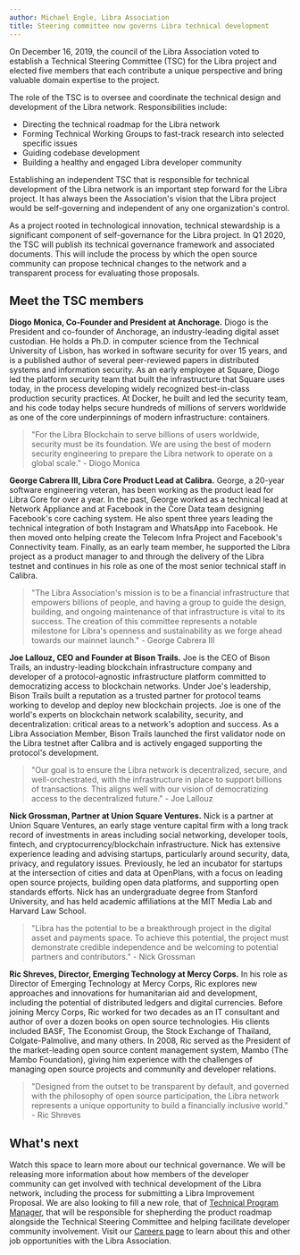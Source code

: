 ```yaml
---
author: Michael Engle, Libra Association
title: Steering committee now governs Libra technical development
---
```


<script>
    let items = document.getElementsByClassName("post-meta");   
    for (var i = items.length - 1; i >= 0; i--) {
        if (items[i].innerHTML = '<p class="post-meta">January 16, 2020</p>') items[i].innerHTML = '<p class="post-meta">January 16, 2020</p>';
    }
    var slug = location.pathname.slice(location.pathname.lastIndexOf('/')+1);
    var redirect = 'https://libra.org/blog/' + slug;
    window.location = redirect;    
</script>

On December 16, 2019, the council of the Libra Association voted to establish a Technical Steering Committee (TSC) for the Libra project and elected five members that each contribute a unique perspective and bring valuable domain expertise to the project.

The role of the TSC is to oversee and coordinate the technical design and development of the Libra network. Responsibilities include:

- Directing the technical roadmap for the Libra network
- Forming Technical Working Groups to fast-track research into selected specific issues
- Guiding codebase development
- Building a healthy and engaged Libra developer community

Establishing an independent TSC that is responsible for technical development of the Libra network is an important step forward for the Libra project. It has always been the Association's vision that the Libra project would be self-governing and independent of any one organization's control.

As a project rooted in technological innovation, technical stewardship is a significant component of self-governance for the Libra project. In Q1 2020, the TSC will publish its technical governance framework and associated documents. This will include the process by which the open source community can propose technical changes to the network and a transparent process for evaluating those proposals.

## Meet the TSC members

**Diogo Monica, Co-Founder and President at Anchorage.** Diogo is the President and co-founder of Anchorage, an industry-leading digital asset custodian. He holds a Ph.D. in computer science from the Technical University of Lisbon, has worked in software security for over 15 years, and is a published author of several peer-reviewed papers in distributed systems and information security. As an early employee at Square, Diogo led the platform security team that built the infrastructure that Square uses today, in the process developing widely recognized best-in-class production security practices. At Docker, he built and led the security team, and his code today helps secure hundreds of millions of servers worldwide as one of the core underpinnings of modern infrastructure: containers.

> "For the Libra Blockchain to serve billions of users worldwide, security must be its foundation. We are using the best of modern security engineering to prepare the Libra network to operate on a global scale." - Diogo Monica

**George Cabrera III, Libra Core Product Lead at Calibra.** George, a 20-year software engineering veteran, has been working as the product lead for Libra Core for over a year. In the past, George worked as a technical lead at Network Appliance and at Facebook in the Core Data team designing Facebook's core caching system. He also spent three years leading the technical integration of both Instagram and WhatsApp into Facebook. He then moved onto helping create the Telecom Infra Project and Facebook's Connectivity team. Finally, as an early team member, he supported the Libra project as a product manager to and through the delivery of the Libra testnet and continues in his role as one of the most senior technical staff in Calibra.

> "The Libra Association's mission is to be a financial infrastructure that empowers billions of people, and having a group to guide the design, building, and ongoing maintenance of that infrastructure is vital to its success. The creation of this committee represents a notable milestone for Libra's openness and sustainability as we forge ahead towards our mainnet launch." - George Cabrera III

**Joe Lallouz, CEO and Founder at Bison Trails.** Joe is the CEO of Bison Trails, an industry-leading blockchain infrastructure company and developer of a protocol-agnostic infrastructure platform committed to democratizing access to blockchain networks. Under Joe's leadership, Bison Trails built a reputation as a trusted partner for protocol teams working to develop and deploy new blockchain projects. Joe is one of the world's experts on blockchain network scalability, security, and decentralization: critical areas to a network's adoption and success. As a Libra Association Member, Bison Trails launched the first validator node on the Libra testnet after Calibra and is actively engaged supporting the protocol's development.

> "Our goal is to ensure the Libra network is decentralized, secure, and well-orchestrated, with the infrastructure in place to support billions of transactions. This aligns well with our vision of democratizing access to the decentralized future." - Joe Lallouz



**Nick Grossman, Partner at Union Square Ventures.** Nick is a partner at Union Square Ventures, an early stage venture capital firm with a long track record of investments in areas including social networking, developer tools, fintech, and cryptocurrency/blockchain infrastructure.  Nick has extensive experience leading and advising startups, particularly around security, data, privacy, and regulatory issues. Previously, he led an incubator for startups at the intersection of cities and data at OpenPlans, with a focus on leading open source projects, building open data platforms, and supporting open standards efforts. Nick has an undergraduate degree from Stanford University, and has held academic affiliations at the MIT Media Lab and Harvard Law School.

> "Libra has the potential to be a breakthrough project in the digital asset and payments space. To achieve this potential, the project must demonstrate credible independence  and be welcoming to potential partners and contributors." - Nick Grossman



**Ric Shreves, Director, Emerging Technology at Mercy Corps.** In his role as Director of Emerging Technology at Mercy Corps, Ric explores new approaches and innovations for humanitarian aid and development, including the potential of distributed ledgers and digital currencies. Before joining Mercy Corps, Ric worked for two decades as an IT consultant and author of over a dozen books on open source technologies. His clients included BASF, The Economist Group, the Stock Exchange of Thailand, Colgate-Palmolive, and many others. In 2008, Ric served as the President of the market-leading open source content management system, Mambo (The Mambo Foundation), giving him experience with the challenges of managing open source projects and community and developer relations.

> "Designed from the outset to be transparent by default, and governed with the philosophy of open source participation, the Libra network represents a unique opportunity to build a financially inclusive world." - Ric Shreves

## What's next

Watch this space to learn more about our technical governance. We will be releasing more information about how members of the developer community can get involved with technical development of the Libra network, including the process for submitting a Libra Improvement Proposal. We are also looking to fill a new role, that of [Technical Program Manager](https://libra.org/en-US/job-board?gh_jid=4446246002), that will be responsible for shepherding the product roadmap alongside the Technical Steering Committee and helping facilitate developer community involvement. Visit our [Careers page](https://libra.org/en-US/careers/) to learn about this and other job opportunities with the Libra Association.
